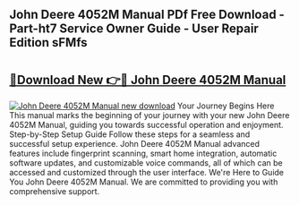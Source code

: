 ## John Deere 4052M Manual PDf Free Download - Part-ht7 Service Owner Guide - User Repair Edition sFMfs

# <h2><a href="http://bc94537.oget.top/?id=John+Deere+4052M+Manual">🔗Download New 👉🔴 John Deere 4052M Manual</a></h2>

[![John Deere 4052M Manual new download](https://i.imgur.com/5g1atiW.png)](http://bc94537.oget.top/?id=John+Deere+4052M+Manual)
Your Journey Begins Here This manual marks the beginning of your journey with your new John Deere 4052M Manual, guiding you towards successful operation and enjoyment. Step-by-Step Setup Guide Follow these steps for a seamless and successful setup experience. John Deere 4052M Manual advanced features include fingerprint scanning, smart home integration, automatic software updates, and customizable voice commands, all of which can be accessed and customized through the user interface. We're Here to Guide You John Deere 4052M Manual. We are committed to providing you with comprehensive support.
